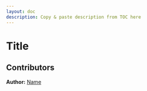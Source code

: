 ```yaml
---
layout: doc
description: Copy & paste description from TOC here
---
```

# Title

## Contributors

**Author:** [Name](URL)

  